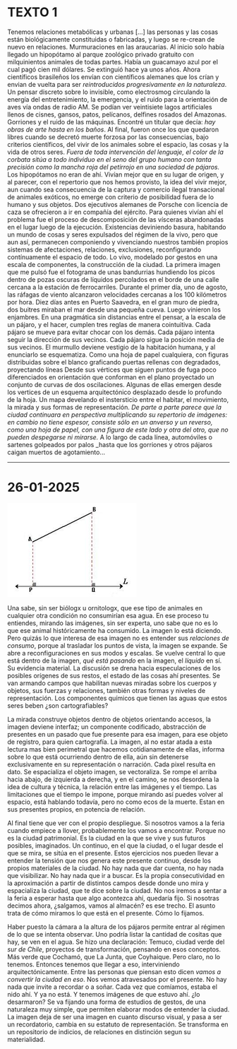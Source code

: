 
# __TEXTO 1__

Tenemos relaciones metabólicas y urbanas [...] las personas y las cosas están biológicamente constituidas o fabricadas, y luego se re-crean de nuevo en relaciones. Murmuraciones en las araucarias. Al inicio solo había llegado un hipopótamo al parque zoológico privado gratuito con milquinientos animales de todas partes. Había un guacamayo azul por el cual pagó cien mil dólares. Se extinguió hace ya unos años. Ahora científicos brasileños los envían con científicos alemanes que los crían y envian de vuelta para ser _reintroducidos progresivamente en la naturaleza_. Un pensar discreto sobre lo invisible, como electrosmog circulando la energía del entretenimiento, la emergencia, y el ruido para la orientación de aves vía ondas de radio AM. Se podían ver veintisiete lagos artificiales llenos de cisnes, gansos, patos, pelícanos, delfines rosados del Amazonas. Gorriones y el ruido de las máquinas. Encontré un titular que decía: _hay obras de arte hasta en los baños_. Al final, fueron once los que quedaron libres cuando se decretó muerte forzosa por las consecuencias, bajo criterios científicos, del vivir de los animales sobre el espacio, las cosas y la vida de otros seres.  _Fuera de toda intervención del lenguaje, el color de la corbata sitúa a todo individuo en el seno del grupo humano con tanta precisión como la mancha roja del petirrojo en una sociedad de pájaros._ Los hipopótamos no eran de ahí. Vivían mejor que en su lugar de origen, y al parecer, con el repertorio que nos hemos provisto, la idea del vivir mejor, aun cuando sea consecuencia de la captura y comercio ilegal transacional de animales exóticos, no emerge con criterio de posibilidad fuera de lo humano y sus objetos. Dos ejecutivos alemanes de Porsche con licencia de caza se ofrecieron a ir en compañía del ejército. Para quienes vivían ahí el problema fue el proceso de descomposición de las vísceras abandonadas en el lugar luego de la ejecución. Existencias deviniendo basura, habitando un mundo de cosas y seres expulsados del régimen de la vivo, pero que aun así, permanecen componiendo y vivenciando nuestros también propios sistemas de afectaciones, relaciones, exclusiones, reconfigurando contínuamente el espacio de todo. Lo vivo, modelado por gestos en una escala de componentes, la construcción de la ciudad. La primera imagen que me pulsó fue el fotograma de unas bandurrias hundiendo los picos dentro de pozas oscuras de líquidos percolados en el borde de una calle cercana a la estación de ferrocarriles. Durante el primer día, uno de agosto, las ráfagas de viento alcanzaron velocidades cercanas a los 100 kilómetros por hora. Diez días antes en Puerto Saavedra, en el gran muro de piedra, dos buitres miraban el mar desde una pequeña cueva. Luego vinieron los enjambres. En una pragmática sin distancias entre el pensar, a la escala de un pájaro, y el hacer, cumplen tres reglas de manera cointuitiva. Cada pájaro se mueve para evitar chocar con los demás. Cada pájaro intenta seguir la dirección de sus vecinos. Cada pájaro sigue la posición media de sus vecinos. El murmullo deviene vestigio de la habitación humana, y al enunciarlo se esquematiza. Como una hoja de papel cualquiera, con figuras distribuidas sobre el blanco graficando puertas rellenas con degradados, proyectando líneas Desde sus vértices que siguen puntos de fuga poco diferenciados en orientación que conforman en el plano proyectado un conjunto de curvas de dos oscilaciones. Algunas de ellas emergen desde los vertices de un esquema arquitectónico desplazado desde lo profundo de la hoja. Un mapa develando el instersticio entre el habitar, el movimiento, la mirada y sus formas de representación. _De parte a parte parece que la ciudad continuara en perspectiva multiplicando su repertorio de imágenes: en cambio no tiene espesor, consiste sólo en un anverso y un reverso, como una hoja de papel, con una figura de este lado y otra del otro, que no pueden despegarse ni mirarse._ A lo largo de cada línea, automóviles o sartenes golpeados por palos _hasta que los gorriones y otros pájaros caigan muertos de agotamiento...

---

# __26-01-2025__

![](Proyeccion.JPG)

Una sabe, sin ser biólogx u ornitologx, que ese tipo de animales en cualquier otra condición no consumirían esa agua. En ese proceso tu entiendes, mirando las imágenes, sin ser experta, uno sabe que no es lo que ese animal históricamente ha consumido. La imagen lo está diciendo. Pero quizás lo que interesa de esa imagen no es entender sus _relaciones de consumo_, porque al trasladar los puntos de vista, la imagen se expande. Se abre a reconfiguraciones en sus modos y escalas. Se vuelve central lo que está dentro de la imagen, _qué está pasando_ en la imagen, el _líquido_ en sí. Su evidencia material. La discusión se drena hacia especulaciones de los posibles orígenes de sus restos, el estado de las cosas ahí presentes. Se van armando campos que habilitan nuevas miradas sobre los cuerpos y objetos, sus fuerzas y relaciones, también otras formas y niveles de representación. Los componentes químicos que tienen las aguas que estos seres beben ¿son cartografiables?

La mirada construye objetos dentro de objetos orientando accesos, la imagen deviene interfaz; un componente codificado, abstracción de presentes en un pasado que fue presente para esa imagen, para ese objeto de registro, para quien cartografía. La imagen, al no estar atada a esta lectura mas bien perimetral que hacemos cotidianamente de ellas, informa sobre lo que está ocurriendo dentro de ella, aún sin detenerse exclusivamente en su representación o narración. Cada pixel resulta en dato. Se espacializa el objeto imagen, se vectoraliza. Se rompe el arriba hacia abajo, de izquierda a derecha, y en el camino, se nos desordena la idea de cultura y técnica, la relación entre las imágenes y el tiempo. Las limitaciones que el tiempo le impone, porque mirando así puedes volver al espacio, está hablando todavía, pero no como ecos de la muerte. Estan en sus presentes propios, en potencia de relación.

Al final tiene que ver con el propio despliegue. Si nosotros vamos a la feria cuando empiece a llover, probablemente los vamos a encontrar. Porque no es la ciudad patrimonial. Es la ciudad en la que se vive y sus futuros posibles, imaginados. Un continuo, en el que la ciudad, o el lugar desde el que se mira, se sitúa en el presente. Estos ejercicios nos pueden llevar a entender la tensión que nos genera este presente continuo, desde los propios materiales de la ciudad. No hay nada que dar cuenta, no hay nada que visibilizar. No hay nada que ir a buscar. Es la propia consecutividad en la aproximación a partir de distintos campos desde donde uno mira y espacializa la ciudad, que te dice sobre la ciudad. No nos iremos a sentar a la feria a esperar hasta que algo acontezca ahí, quedaría fijo. Si nosotras decimos ahora, ¿salgamos, vamos al almacén? es ese trecho. El asunto trata de cómo miramos lo que está en el presente. Cómo lo fijamos.

Haber puesto la cámara a la altura de los pájaros permite entrar al régimen de lo que se intenta observar. Uno podría listar la cantidad de cositas que hay, se ven en el agua. Se hizo una declaración: Temuco, ciudad verde del _sur de Chile_, proyectos de transformación, pensando en esos conceptos. Más verde que Cochamó, que La Junta, que Coyhaique. Pero claro, no lo tenemos. Entonces tenemos que llegar a eso, interviniendo arquitectónicamente. Entre las personas que piensan esto dicen _vamos a convertir la ciudad en eso_. Nos vemos atravesados por el presente. No hay nada que invite a recordar o a soñar. Cada vez que comíamos, estaba el nido ahí. Y ya no está. Y tenemos imágenes de que estuvo ahí. ¿lo desarmaron? Se va fijando una forma de estudios de gestos, de una naturaleza muy simple, que permiten elaborar modos de entender la ciudad. La imagen deja de ser una imagen en cuanto discurso visual, y pasa a ser un recordatorio, cambia en su estatuto de representación. Se transforma en un repositorio de indicios, de relaciones en distinción segun su materialidad.
